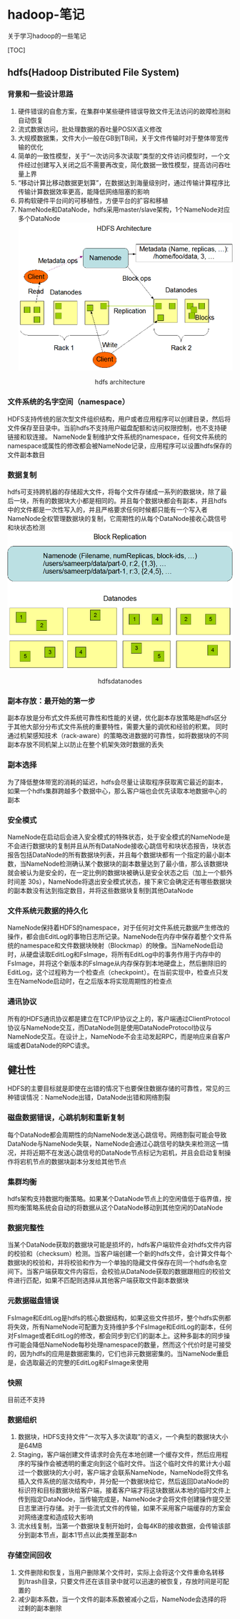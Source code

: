 # hadoop-笔记
关于学习hadoop的一些笔记

[TOC]
## hdfs(Hadoop Distributed File System)

### 背景和一些设计思路
1. 硬件错误的自愈方案，在集群中某些硬件错误导致文件无法访问的故障检测和自动恢复
2. 流式数据访问，批处理数据的吞吐量POSIX语义修改
3. 大规模数据集，文件大小一般在GB到TB间，关于文件传输时对于整体带宽传输的优化
4. 简单的一致性模型，关于“一次访问多次读取”类型的文件访问模型时，一个文件经过创建写入关闭之后不需要再改变，简化数据一致性模型，提高访问吞吐量上界
5. “移动计算比移动数据更划算”，在数据达到海量级别时，通过传输计算程序比传输计算数据效率更高，能降低网络阻塞的影响
6. 异构软硬件平台间的可移植性，方便平台的扩容和移植
7. NameNode和DataNode，hdfs采用master/slave架构，1个NameNode对应多个DataNode
![image](frame_img/hdfsarchitecture.gif)
<p align="center">hdfs architecture</p>

### 文件系统的名字空间（namespace）
HDFS支持传统的层次型文件组织结构，用户或者应用程序可以创建目录，然后将文件保存至目录中。当前hdfs不支持用户磁盘配额和访问权限控制，也不支持硬链接和软连接。
NameNode复制维护文件系统的namespace，任何文件系统的namespace或属性的修改都会被NameNode记录，应用程序可以设置hdfs保存的文件副本数目

### 数据复制
hdfs可支持跨机器的存储超大文件，将每个文件存储成一系列的数据块，除了最后一块，所有的数据块大小都是相同的。并且每个数据块都会有副本，并且hdfs中的文件都是一次性写入的，并且严格要求任何时候都只能有一个写入者NameNode全权管理数据块的复制，它周期性的从每个DataNode接收心跳信号和块状态检测
![image](frame_img/hdfsdatanodes.gif)
<p align="center">hdfsdatanodes</p>

### 副本存放：最开始的第一步
副本存放是分布式文件系统可靠性和性能的关键，优化副本存放策略是hdfs区分于其他大部分分布式文件系统的重要特性，需要大量的调优和经验的积累。 同时通过机架感知技术（rack-aware）的策略改进数据的可靠性，如将数据块的不同副本存放不同机架上以防止在整个机架失效时数据的丢失

### 副本选择
为了降低整体带宽的消耗的延迟，hdfs会尽量让读取程序获取离它最近的副本，如果一个hdfs集群跨越多个数据中心，那么客户端也会优先读取本地数据中心的副本

### 安全模式
NameNode在启动后会进入安全模式的特殊状态，处于安全模式的NameNode是不会进行数据块的复制并且从所有DataNode接收心跳信号和块状态报告，块状态报告包括DataNode的所有数据块列表，并且每个数据块都有一个指定的最小副本数，当NameNode检测确认某个数据块的副本数量达到了最小值，那么该数据块就会被认为是安全的，在一定比例的数据块被确认是安全状态之后（加上一个额外时间差 30s），NameNode将退出安全模式状态，接下来它会确定还有哪些数据块的副本数没有达到指定数目，并将这些数据块复制到其他DataNode

### 文件系统元数据的持久化
NameNode保持着HDFS的namespace，对于任何对文件系统元数据产生修改的操作，都会由EditLog的事物日志所记录。NameNode在内存中保存着整个文件系统的namespace和文件数据块映射（Blockmap）的映像。当NameNode启动时，从硬盘读取EditLog和FsImage，将所有EditLog中的事务作用于内存中的FsImage，并将这个新版本的FsImage从内存保存到本地硬盘上，然后删除旧的EditLog，这个过程称为一个检查点（checkpoint）。在当前实现中，检查点只发生在NameNode启动时，在之后版本将实现周期性的检查点

### 通讯协议
所有的HDFS通讯协议都是建立在TCP/IP协议之上的，客户端通过ClientProtocol协议与NameNode交互，而DataNode则是使用DataNodeProtocol协议与NameNode交互。在设计上，NameNode不会主动发起RPC，而是响应来自客户端或者DataNode的RPC请求。

## 健壮性
HDFS的主要目标就是即使在出错的情况下也要保住数据存储的可靠性，常见的三种错误情况：NameNode出错，DataNode出错和网络割裂

### 磁盘数据错误，心跳机制和重新复制
每个DataNode都会周期性的向NameNode发送心跳信号。网络割裂可能会导致DataNode与NameNode失联，NameNode会通过心跳信号的缺失来检测这一情况，并将近期不在发送心跳信号的DataNode节点标记为宕机，并且会启动复制操作将宕机节点的数据块副本分发给其他节点

### 集群均衡
hdfs架构支持数据均衡策略。如果某个DataNode节点上的空闲值低于临界值，按照均衡策略系统会自动的将数据从这个DataNode移动到其他空闲的DataNode

### 数据完整性
当某个DataNode获取的数据块可能是损坏的，hdfs客户端软件会对hdfs文件内容的校验和（checksum）检测。当客户端创建一个新的hdfs文件，会计算文件每个数据块的校验和，并将校验和作为一个单独的隐藏文件保存在同一个hdfs命名空间下。当客户端获取文件内容后，会校验从DataNode获取的数据跟相应的校验文件进行匹配，如果不匹配则选择从其他客户端获取文件副本数据块

### 元数据磁盘错误
FsImage和EditLog是hdfs的核心数据结构，如果这些文件损坏，整个hdfs实例都将失效，所有NameNode可配置为支持维护多个FsImage和EditLog的副本，任何对FsImage或者EditLog的修改，都会同步到它们的副本上。这种多副本的同步操作可能会降低NameNode每秒处理namespace的数量，然而这个代价时是可接受的，因为hdfs的应用是数据密集的，它们也非元数据密集的。当NameNode重启是，会选取最近的完整的EditLog和FsImage来使用

### 快照
目前还不支持

### 数据组织

1. 数据块，HDFS支持文件“一次写入多次读取”的语义，一个典型的数据块大小是64MB
2. Staging，客户端创建文件请求时会先在本地创建一个缓存文件，然后应用程序的写操作会被透明的重定向到这个临时文件。当这个临时文件的累计大小超过一个数据块的大小时，客户端才会联系NameNode，NameNode将文件名插入文件系统的层次结构中，并分配一个数据块给它，然后返回DataNode的标识符和目标数据块给客户端，接着客户端才将这块数据从本地的临时文件上传到指定DataNode，当传输完成是，NameNode才会将文件创建操作提交至日志里进行存储。对于一些流式文件的传输，如果不采用客户端缓存的方案会对网络速度和造成较大影响
3. 流水线复制，当第一个数据块复制开始时，会每4KB的接收数据，会传输该部分到副本节点，副本1节点以此类推至副本n

### 存储空间回收
1. 文件删除和恢复，当用户删除某个文件时，实际上会将这个文件重命名转移到/trash目录，只要文件还在该目录中就可以迅速的被恢复，存放时间是可配置的
2. 减少副本系数，当一个文件的副本系数被减小之后，NameNode会选择的将过剩的副本删除